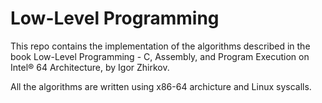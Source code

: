 # Low-Level Programming

This repo contains the implementation of the algorithms described in the book Low-Level Programming - C, Assembly, and Program Execution on
Intel® 64 Architecture, by Igor Zhirkov.

All the algorithms are written using x86-64 archicture and Linux syscalls.
